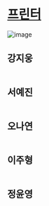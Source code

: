 # [프린터](https://programmers.co.kr/learn/courses/30/lessons/42587)

![image](https://user-images.githubusercontent.com/50551349/132132196-3503b491-cfeb-4221-9fe1-d04a1e7a0cc1.png)


## 강지웅
```java

```
## 서예진
```jav

```

## 오나연
```java

```

## 이주형
```java
```

## 정윤영
```java

```
